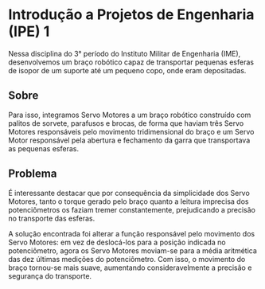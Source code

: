 
# Introdução a Projetos de Engenharia (IPE) 1

Nessa disciplina do 3° período do Instituto Militar de Engenharia (IME), desenvolvemos um braço robótico capaz de transportar pequenas esferas de isopor de um suporte até um pequeno copo, onde eram depositadas.

## Sobre

Para isso, integramos Servo Motores a um braço robótico construído com palitos de sorvete, parafusos e brocas, de forma que haviam três Servo Motores responsáveis pelo movimento tridimensional do braço e um Servo Motor responsável pela abertura e fechamento da garra que transportava as pequenas esferas. 

## Problema

É interessante destacar que por consequência da simplicidade dos Servo Motores, tanto o torque gerado pelo braço quanto a leitura imprecisa dos potenciômetros os faziam tremer constantemente, prejudicando a precisão no transporte das esferas. 

A solução encontrada foi alterar a função responsável pelo movimento dos Servo Motores: em vez de deslocá-los para a posição indicada no potenciômetro, agora os Servo Motores moviam-se para a média aritmética das dez últimas medições do potenciômetro. Com isso, o movimento do braço tornou-se mais suave, aumentando consideravelmente a precisão e segurança do transporte.
